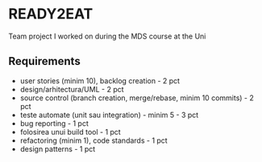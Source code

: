 # READY2EAT
Team project I worked on during the MDS course at the Uni


## Requirements
 - user stories (minim 10), backlog creation - 2 pct
 - design/arhitectura/UML - 2 pct
 - source control (branch creation, merge/rebase, minim 10 commits) - 2 pct
 - teste automate (unit sau integration) - minim 5 - 3 pct
 - bug reporting - 1 pct
 - folosirea unui build tool - 1 pct
 - refactoring (minim 1), code standards - 1 pct
 - design patterns - 1 pct

